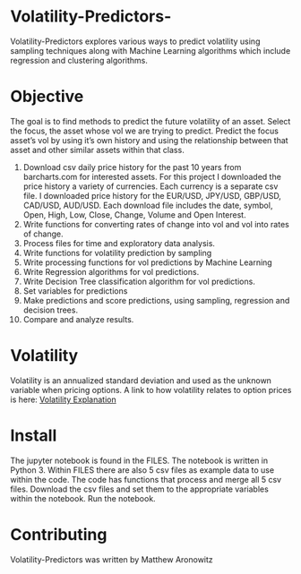# Volatility-Predictors-
Volatility-Predictors explores various ways to predict volatility using sampling techniques along with Machine Learning algorithms 
which include regression and clustering algorithms.  

# Objective
The goal is to find methods to predict the future volatility of an asset. Select the focus, the asset whose vol we are trying to predict. Predict the focus asset’s vol by using it’s own history and using the relationship between that asset and other similar assets within that class.
1. Download csv daily price history for the past 10 years from barcharts.com for interested assets. For this project I downloaded the price history a variety of currencies. Each currency is a separate csv file. I downloaded price history for the EUR/USD, JPY/USD, GBP/USD, CAD/USD, AUD/USD. Each download file includes the date, symbol, Open, High, Low, Close, Change, Volume and Open Interest.
2. Write functions for converting rates of change into vol and vol into rates of change.
3. Process files for time and exploratory data analysis.
4. Write functions for volatility prediction by sampling
5. Write processing functions for vol predictions by Machine Learning
6. Write Regression algorithms for vol predictions.
7. Write Decision Tree classification algorithm for vol predictions.
8. Set variables for predictions
9. Make predictions and score predictions, using sampling, regression and decision trees.
10. Compare and analyze results.

# Volatility
Volatility is an annualized standard deviation and used as the unknown variable when pricing options.  A link to how volatility relates 
to option prices is here:
[Volatility Explanation](https://www.investopedia.com/ask/answers/062415/how-does-implied-volatility-impact-pricing-options.asp)

# Install
The jupyter notebook is found in the FILES.  The notebook is written in Python 3.  Within FILES there are also 5 csv files as example
data to use within the code.  The code has functions that process and merge all 5 csv files.  Download the csv files and set them to the appropriate variables within the notebook.  Run the notebook.  

# Contributing
Volatility-Predictors was written by Matthew Aronowitz




